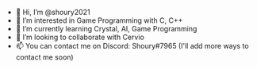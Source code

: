 - 👋 Hi, I’m @shoury2021
- 👀 I’m interested in Game Programming with C, C++
- 🌱 I’m currently learning Crystal, AI, Game Programming
- 💞️ I’m looking to collaborate with Cervio
- 📫 You can contact me on Discord: Shoury#7965 (I'll add more ways to contact me soon)

